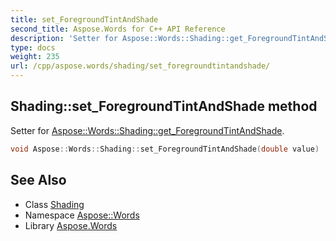 ```yaml
---
title: set_ForegroundTintAndShade
second_title: Aspose.Words for C++ API Reference
description: 'Setter for Aspose::Words::Shading::get_ForegroundTintAndShade.'
type: docs
weight: 235
url: /cpp/aspose.words/shading/set_foregroundtintandshade/
---
```

## Shading::set_ForegroundTintAndShade method


Setter for [Aspose::Words::Shading::get_ForegroundTintAndShade](../get_foregroundtintandshade/).

```cpp
void Aspose::Words::Shading::set_ForegroundTintAndShade(double value)
```

## See Also

* Class [Shading](../)
* Namespace [Aspose::Words](../../)
* Library [Aspose.Words](../../../)
